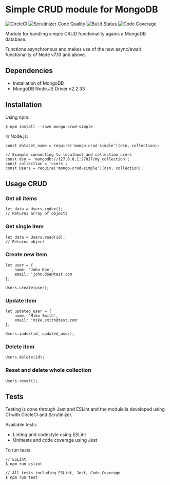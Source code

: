 # Simple CRUD module for MongoDB

[![CircleCI](https://circleci.com/gh/almrooth/mongo-crud-simple.svg?style=svg)](https://circleci.com/gh/almrooth/mongo-crud-simple)
[![Scrutinizer Code Quality](https://scrutinizer-ci.com/g/almrooth/mongo-crud-simple/badges/quality-score.png?b=master)](https://scrutinizer-ci.com/g/almrooth/mongo-crud-simple/?branch=master)
[![Build Status](https://scrutinizer-ci.com/g/almrooth/mongo-crud-simple/badges/build.png?b=master)](https://scrutinizer-ci.com/g/almrooth/mongo-crud-simple/build-status/master)
[![Code Coverage](https://scrutinizer-ci.com/g/almrooth/mongo-crud-simple/badges/coverage.png?b=master)](https://scrutinizer-ci.com/g/almrooth/mongo-crud-simple/?branch=master)

Module for handling simple CRUD functionality agains a MongoDB database.

Functions asynchronous and makes use of the new async/await functionality of Node v7.10 and above.

## Dependencies

* Installation of MongoDB
* MongoDB Node.JS Driver v2.2.33

## Installation

Using npm:

```
$ npm install --save mongo-crud-simple
```

In Node.js:

```
const dataset_name = require('mongo-crud-simple')(dsn, collection);

// Example connecting to localhost and collection users
const dsn = 'mongodb://127.0.0.1:27017/my_collection';
const collection = 'users';
const Users = require('mongo-crud-simple')(dsn, collection);
```

## Usage CRUD

### Get all items

```
let data = Users.index();
// Returns array of objects
```

### Get single item

```
let data = Users.read(id);
// Returns object
```

### Create new item

```
let user = {
    name: 'John Doe',
    email: 'john.doe@test.com
};

Users.create(user);
```

### Update item

```
let updated_user = {
    name: 'Mike Smith',
    email: 'mike.smith@test.com'
};

Users.index(id, updated_user);
```

### Delete item

```
Users.delete(id);
```

### Reset and delete whole collection

```
Users.reset();
```

## Tests

Testing is done through Jest and ESLint and the module is developed using CI with CircleCI and Scrutinizer.

Available tests:

* Linting and codestyle using ESLint
* Unittests and code coverage using Jest

To run tests:

```
// ESLint
$ npm run eslint

// All tests including ESLint, Jest, Code Coverage
$ npm run test
```
